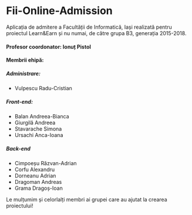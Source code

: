 # Fii-Online-Admission
Aplicația de admitere a Facultății de Informatică, Iași realizată pentru proiectul Learn&amp;Earn și nu numai, de către grupa B3, generația 2015-2018.

#### Profesor coordonator: Ionuț Pistol

#### Membrii ehipă:
##### Administrare:
* Vulpescu Radu-Cristian
##### Front-end:
* Balan Andreea-Bianca
* Giurgilă Andreea
* Stavarache Simona
* Ursachi Anca-Ioana
##### Back-end
* Cimpoeșu Răzvan-Adrian
* Corfu Alexandru
* Dorneanu Adrian
* Dragoman Andreas
* Grama Dragoș-Ioan

Le mulțumim și celorlalți membri ai grupei care au ajutat la crearea proiectului!
